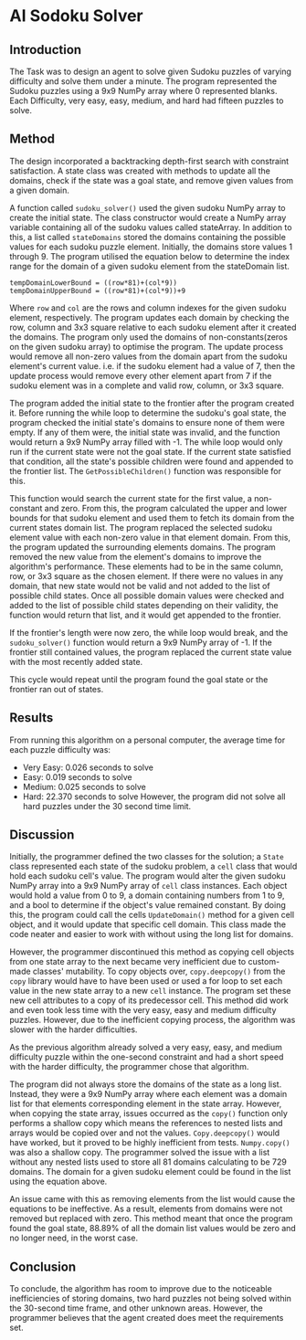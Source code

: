 # AI Sodoku Solver
## Introduction
The Task was to design an agent to solve given Sudoku puzzles of varying difficulty and solve them under a minute. The program represented the Sudoku puzzles using a 9x9 NumPy array where 0 represented blanks. Each Difficulty, very easy, easy, medium, and hard had fifteen puzzles to solve.

## Method
The design incorporated a backtracking depth-first search with constraint satisfaction. A state class was created with methods to update all the domains, check if the state was a goal state, and remove given values from a given domain.

A function called `sudoku_solver()` used the given sudoku NumPy array to create the initial state. The class constructor would create a NumPy array variable containing all of the sudoku values called stateArray. In addition to this, a list called `stateDomains` stored the domains containing the possible values for each sudoku puzzle element. Initially, the domains store values 1 through 9. The program utilised the equation below to determine the index range for the domain of a given sudoku element from the stateDomain list. 

`tempDomainLowerBound = ((row*81)+(col*9))`  
`tempDomainUpperBound = ((row*81)+(col*9))+9`  

Where `row` and `col` are the rows and column indexes for the given sudoku element, respectively.
The program updates each domain by checking the row, column and 3x3 square relative to each sudoku element after it created the domains.  The program only used the domains of non-constants(zeros on the given sudoku array) to optimise the program. The update process would remove all non-zero values from the domain apart from the sudoku element's current value. i.e. if the sudoku element had a value of 7, then the update process would remove every other element apart from 7 if the sudoku element was in a complete and valid row, column, or 3x3 square.

The program added the initial state to the frontier after the program created it. Before running the while loop to determine the sudoku's goal state, the program checked the initial state's domains to ensure none of them were empty. If any of them were, the initial state was invalid, and the function would return a 9x9 NumPy array filled with -1.
The while loop would only run if the current state were not the goal state. If the current state satisfied that condition, all the state's possible children were found and appended to the frontier list. The `GetPossibleChildren()` function was responsible for this.

This function would search the current state for the first value, a non-constant and zero. From this, the program calculated the upper and lower bounds for that sudoku element and used them to fetch its domain from the current states domain list. The program replaced the selected sudoku element value with each non-zero value in that element domain. From this, the program updated the surrounding elements domains. The program removed the new value from the element's domains to improve the algorithm's performance. These elements had to be in the same column, row, or 3x3 square as the chosen element. If there were no values in any domain, that new state would not be valid and not added to the list of possible child states. Once all possible domain values were checked and added to the list of possible child states depending on their validity, the function would return that list, and it would get appended to the frontier.

If the frontier's length were now zero, the while loop would break, and the `sudoku_solver()` function would return a 9x9 NumPy array of -1. If the frontier still contained values, the program replaced the current state value with the most recently added state.

This cycle would repeat until the program found the goal state or the frontier ran out of states. 

## Results
From running this algorithm on a personal computer, the average time for each puzzle difficulty was:
-	Very Easy: 0.026 seconds to solve
-	Easy: 0.019 seconds to solve
-	Medium: 0.025 seconds to solve
-	Hard: 22.370 seconds to solve
However, the program did not solve all hard puzzles under the 30 second time limit.

## Discussion
Initially, the programmer defined the two classes for the solution; a `State` class represented each state of the sudoku problem, a `cell` class that would hold each sudoku cell's value. The program would alter the given sudoku NumPy array into a 9x9 NumPy array of `cell` class instances. Each object would hold a value from 0 to 9, a domain containing numbers from 1 to 9, and a bool to determine if the object's value remained constant. By doing this, the program could call the cells `UpdateDomain()` method for a given cell object, and it would update that specific cell domain. This class made the code neater and easier to work with without using the long list for domains.

However, the programmer discontinued this method as copying cell objects from one state array to the next became very inefficient due to custom-made classes' mutability. To copy objects over, `copy.deepcopy()` from the `copy` library would have to have been used or used a for loop to set each value in the new state array to a new `cell` instance. The program set these new cell attributes to a copy of its predecessor cell. This method did work and even took less time with the very easy, easy and medium difficulty puzzles. However, due to the inefficient copying process, the algorithm was slower with the harder difficulties.

As the previous algorithm already solved a very easy, easy, and medium difficulty puzzle within the one-second constraint and had a short speed with the harder difficulty, the programmer chose that algorithm.

The program did not always store the domains of the state as a long list. Instead, they were a 9x9 NumPy array where each element was a domain list for that elements corresponding element in the state array. However, when copying the state array, issues occurred as the `copy()` function only performs a shallow copy which means the references to nested lists and arrays would be copied over and not the values. `Copy.deepcopy()` would have worked, but it proved to be highly inefficient from tests. `Numpy.copy()` was also a shallow copy. The programmer solved the issue with a list without any nested lists used to store all 81 domains calculating to be 729 domains. The domain for a given sudoku element could be found in the list using the equation above.

An issue came with this as removing elements from the list would cause the equations to be ineffective. As a result, elements from domains were not removed but replaced with zero. This method meant that once the program found the goal state, 88.89% of all the domain list values would be zero and no longer need, in the worst case.

## Conclusion
To conclude, the algorithm has room to improve due to the noticeable inefficiencies of storing domains, two hard puzzles not being solved within the 30-second time frame, and other unknown areas. However, the programmer believes that the agent created does meet the requirements set.
